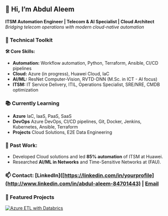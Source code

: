 ## 👋 Hi, I’m Abdul Aleem  
**ITSM Automation Engineer | Telecom & AI Specialist | Cloud Architect**  
*Bridging telecom operations with modern cloud-native automation*  

### 🔧 Technical Toolkit  
**🛠️ Core Skills:**  
- **Automation:** Workflow automation, Python, Terraform, Ansible, CI/CD pipelines  
- **Cloud:** Azure (in progress), Huawei Cloud, IaC  
- **AI/ML:** ResNet Computer-Vision, RVTD-DNN (M.Sc. in ICT - AI focus)  
- **ITSM:** IT Service Delivery, ITIL, Operations Specialist, SRE/NRE, CMDB optimization 

### 📚 Currently Learning  
- **Azure** IaC, IaaS, PaaS, SaaS
- **DevOps** Azure DevOps, CI/CD pipelines, Git, Docker, Jenkins, Kubernetes, Ansible, Terraform
- **Projects** Cloud Solutions, E2E Data Engineering

### 💼 **Past Work:**  
  - Developed Cloud solutions and led **85% automation** of ITSM at Huawei.
  - Researched **AI/ML in Networks** and Time-Sensitive Networks at (FAU). 

### 📫 **Contact:** [LinkedIn]([https://linkedin.com/in/yourprofile](http://www.linkedin.com/in/abdul-aleem-84701443) | [Email](mailto:aleem.sl90@gmail.com) 

### 📌 Featured Projects  

[![Azure ETL with Databrics](https://github.com/Aleemsl90/azure-databrics-ETL-Pipeline.git)](https://github.com/Aleemsl90/azure-databrics-ETL-Pipeline.git)  



<!--
## Hi there 👋, I'm Abdul Aleem  

I am an ICT specialist with a strong focus on **cloud administration**, **ITSM automation**, **telecom engineering**, and **machine learning**. With over six years of experience in industry and research, I love solving complex problems and building efficient, scalable solutions.

## 🔧 Skills and Expertise:
- **Programming:** Python, Matlab, C++, R, JavaScript, Java, SQL
- **Cloud Platforms:** Huawei Cloud, Azure(Self learning)  
- **Networking:** Telecom (2G/3G/4G/LTE,5G,6G,WiFi,IoT), ITIL Practices 
- **Tools:** ITSM Tools  
- **Machine Learning:** DNN with Tensorflow. ResNet with PyTorch

## 💼 Work Experience:
- **Huawei Technologies (Cloud Admin & Developer):** Managed cloud platforms, automated ITSM workflows, and optimized telecom networks. 
- **Research Assistant (FAU Erlangen-Nürnberg):** Applied machine learning in networking and conducted satellite communication performance evaluation.

## 📂 Projects:
1. **[ITSM Workflow Automation](#):** Automated incident and change management workflows to improve efficiency.  
2. **[Satellite Communication Performance](#):** Evaluated low-orbit satellite communication systems using advanced metrics.  
3. **[Network Stream Planning Algorithm](#):** Validated algorithms for optimal network stream planning.

## 📫 Connect with Me:
- [LinkedIn](https://linkedin.com/in/abdul-aleem-84701443)  
- [Email](mailto:aleem.sl90@gmail.com)
-->



<!--
**Aleemsl90/Aleemsl90** is a ✨ _special_ ✨ repository because its `README.md` (this file) appears on your GitHub profile.

Here are some ideas to get you started:

- 🔭 I’m currently working on ...
- 🌱 I’m currently learning ...
- 👯 I’m looking to collaborate on ...
- 🤔 I’m looking for help with ...
- 💬 Ask me about ...
- 📫 How to reach me: ...
- 😄 Pronouns: ...
- ⚡ Fun fact: ...
-->
